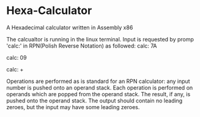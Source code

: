 # Hexa-Calculator
A Hexadecimal calculator written in Assembly x86

The calcualtor is running in the linux terminal. Input is requested by promp 'calc:' in RPN(Polish Reverse Notation) as followed:
calc: 7A

calc: 09

calc: +


Operations are performed as is standard for an RPN calculator: any input number is pushed onto an operand stack. Each operation is performed on operands which are popped from the operand stack. The result, if any, is pushed onto the operand stack. The output should contain no leading zeroes, but the input may have some leading zeroes.

